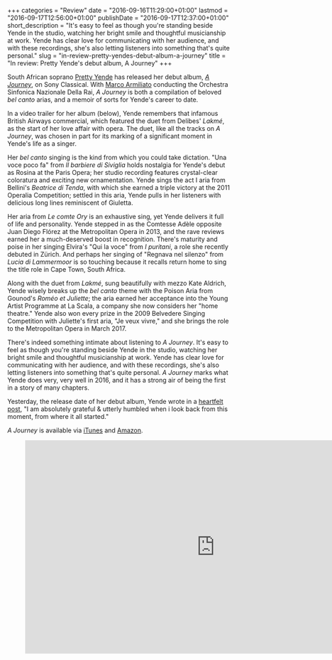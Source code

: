 +++
categories = "Review"
date = "2016-09-16T11:29:00+01:00"
lastmod = "2016-09-17T12:56:00+01:00"
publishDate = "2016-09-17T12:37:00+01:00"
short_description = "It&#039;s easy to feel as though you&#039;re standing beside Yende in the studio, watching her bright smile and thoughtful musicianship at work. Yende has clear love for communicating with her audience, and with these recordings, she&#039;s also letting listeners into something that&#039;s quite personal."
slug = "in-review-pretty-yendes-debut-album-a-journey"
title = "In review: Pretty Yende&#039;s debut album, A Journey"
+++

South African soprano [Pretty Yende](/scene/people/pretty-yende/) has released her debut album, [*A Journey*](https://www.amazon.co.uk/Journey-Pretty-Yende/dp/B01GTA279G?tag=smarturl-gb-21), on Sony Classical. With [Marco Armiliato](http://imgartists.com/artist/marco_armiliato) conducting the Orchestra Sinfonica Nazionale Della Rai, *A Journey* is both a compilation of beloved *bel canto* arias, and a memoir of sorts for Yende's career to date.

In a video trailer for her album (below), Yende remembers that infamous British Airways commercial, which featured the duet from Delibes' *Lakmé*, as the start of her love affair with opera. The duet, like all the tracks on *A Journey*, was chosen in part for its marking of a significant moment in Yende's life as a singer.

Her *bel canto* singing is the kind from which you could take dictation. "Una voce poco fa" from *Il barbiere di Siviglia* holds nostalgia for Yende's debut as Rosina at the Paris Opera; her studio recording features crystal-clear coloratura and exciting new ornamentation. Yende sings the act I aria from Bellini's *Beatrice di Tenda*, with which she earned a triple victory at the 2011 Operalia Competition; settled in this aria, Yende pulls in her listeners with delicious long lines reminiscent of Giuletta.

Her aria from *Le comte Ory* is an exhaustive sing, yet Yende delivers it full of life and personality. Yende stepped in as the Comtesse Adèle opposite Juan Diego Flórez at the Metropolitan Opera in 2013, and the rave reviews earned her a much-deserved boost in recognition. There's maturity and poise in her singing Elvira's "Qui la voce" from *I puritani*, a role she recently debuted in Zürich. And perhaps her singing of "Regnava nel silenzo" from *Lucia di Lammermoor* is so touching because it recalls return home to sing the title role in Cape Town, South Africa.

Along with the duet from *Lakmé*, sung beautifully with mezzo Kate Aldrich, Yende wisely breaks up the *bel canto* theme with the Poison Aria from Gounod's *Roméo et Juliette*; the aria earned her acceptance into the Young Artist Programme at La Scala, a company she now considers her "home theatre." Yende also won every prize in the 2009 Belvedere Singing Competition with Juliette's first aria, "Je veux vivre," and she brings the role to the Metropolitan Opera in March 2017.

There's indeed something intimate about listening to *A Journey*. It's easy to feel as though you're standing beside Yende in the studio, watching her bright smile and thoughtful musicianship at work. Yende has clear love for communicating with her audience, and with these recordings, she's also letting listeners into something that's quite personal. *A Journey* marks what Yende does very, very well in 2016, and it has a strong air of being the first in a story of many chapters.

Yesterday, the release date of her debut album, Yende wrote in a [heartfelt post](https://www.instagram.com/p/BKakDokDlg1/?taken-by=pretty_yende_official&hl=en), "I am absolutely grateful & utterly humbled when i look back from this moment, from where it all started."

*A Journey* is available via [iTunes](https://itunes.apple.com/gb/album/a-journey/id1128892094?app=itunes&ign-mpt=uo%3D4) and [Amazon](https://www.amazon.co.uk/Journey-Pretty-Yende/dp/B01GTA279G?tag=smarturl-gb-21).

<figure data-type="video">
<iframe width="854" height="480" src="https://www.youtube.com/embed/kAxHioMRj00" frameborder="0" allowfullscreen></iframe>
</figure>
